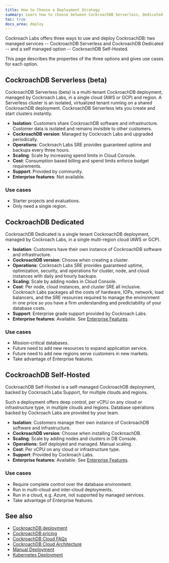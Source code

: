 ```yaml
---
title: How to Choose a Deployment Strategy
summary: Learn how to choose between CockroachDB Serverless, Dedicated, and Self-Hosted deployment strategies.
toc: true
docs_area: deploy
---
```


Cockroach Labs offers three ways to use and deploy CockroachDB: two managed services -- CockroachDB Serverless and CockroachDB Dedicated -- and a self managed option -- CockroachDB Self-Hosted.

This page describes the properties of the three options and gives use cases for each option.

## CockroachDB Serverless (beta)

CockroachDB Serverless (beta) is a multi-tenant CockroachDB deployment, managed by Cockroach Labs, in a single cloud (AWS or GCP) and region. A Serverless cluster is an isolated, virtualized tenant running on a shared CockroachDB deployment. CockroachDB Serverless lets you create and start clusters instantly.

- **Isolation**: Customers share CockroachDB software and infrastructure. Customer data is isolated and remains invisible to other customers.
- **CockroachDB version**: Managed by Cockroach Labs and upgraded periodically.
- **Operations**: Cockroach Labs SRE provides guaranteed uptime and backups every three hours.
- **Scaling**: Scale by increasing spend limits in Cloud Console.
- **Cost**: Consumption based billing and spend limits enforce budget requirements.
- **Support**: Provided by community.
- **Enterprise features**: Not available.

### Use cases

- Starter projects and evaluations.
- Only need a single region.

## CockroachDB Dedicated

CockroachDB Dedicated is a single tenant CockroachDB deployment, managed by Cockroach Labs, in a single multi-region cloud (AWS or GCP).

- **Isolation**: Customers have their own instance of CockroachDB software and infrastructure.
- **CockroachDB version**: Choose when creating a cluster.
- **Operations**: Cockroach Labs SRE provides guaranteed uptime, optimization, security, and operations for cluster, node, and cloud instances with daily and hourly backups.
- **Scaling**: Scale by adding nodes in Cloud Console.
- **Cost**: Per node, cloud instances, and cluster SRE all inclusive. Cockroach Labs packages all the costs of hardware, IOPs, network, load balancers, and the SRE resources required to manage the environment in one price so you have a firm understanding and predictability of your database costs.
- **Support**: Enterprise grade support provided by Cockroach Labs.
- **Enterprise features**: Available. See [Enterprise Features](enterprise-licensing.html).

### Use cases

- Mission-critical databases.
- Future need to add new resources to expand application service.
- Future need to add new regions serve customers in new markets.
- Take advantage of Enterprise features.

## CockroachDB Self-Hosted

CockroachDB Self-Hosted is a self-managed CockroachDB deployment, backed by Cockroach Labs Support, for multiple clouds and regions.

Such a deployment offers deep control, per vCPU on any cloud or infrastructure type, in multiple clouds and regions. Database operations backed by Cockroach Labs are provided by your team.

- **Isolation**: Customers manage their own instance of CockroachDB software and infrastructure.
- **CockroachDB version**: Choose when installing CockroachDB.
- **Scaling**: Scale by adding nodes and clusters in DB Console.
- **Operations**: Self deployed and managed. Manual scaling.
- **Cost**: Per vCPU on any cloud or infrastructure type.
- **Support**: Provided by Cockroach Labs.
- **Enterprise features**: Available. See [Enterprise Features](enterprise-licensing.html).

### Use cases

- Require complete control over the database environment.
- Run in multi-cloud and inter-cloud deployments.
- Run in a cloud, e.g. Azure, not supported by managed services.
- Take advantage of Enterprise features.

## See also

- [CockroachDB deployment](glossary.html#cockroachdb-deployment)
- [CockroachDB pricing](https://www.cockroachlabs.com/get-started-cockroachdb/)
- [CockroachDB Cloud FAQs](../cockroachcloud/serverless-faqs.html)
- [CockroachDB Cloud Architecture](../cockroachcloud/architecture.html)
- [Manual Deployment](manual-deployment.html)
- [Kubernetes Deployment](kubernetes-overview.html)

